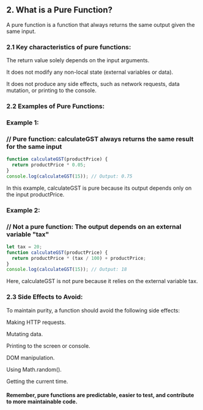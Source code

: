 ## 2. What is a Pure Function?

A pure function is a function that always returns the same output given the same input.

### 2.1  Key characteristics of pure functions:

The return value solely depends on the input arguments.

It does not modify any non-local state (external variables or data).

It does not produce any side effects, such as network requests, data mutation, or printing to the console.

### 2.2 Examples of Pure Functions:
### Example 1:
### // Pure function: calculateGST always returns the same result for the same input
```js
function calculateGST(productPrice) {
  return productPrice * 0.05;
}
console.log(calculateGST(15)); // Output: 0.75
```
In this example, calculateGST is pure because its output depends only on the input productPrice.

### Example 2:

### // Not a pure function: The output depends on an external variable "tax"
```js
let tax = 20;
function calculateGST(productPrice) {
  return productPrice * (tax / 100) + productPrice;
}
console.log(calculateGST(15)); // Output: 18
```
Here, calculateGST is not pure because it relies on the external variable tax.

### 2.3 Side Effects to Avoid:
To maintain purity, a function should avoid the following side effects:

Making HTTP requests.

Mutating data.

Printing to the screen or console.

DOM manipulation.

Using Math.random().

Getting the current time.

#### Remember, pure functions are predictable, easier to test, and contribute to more maintainable code.
